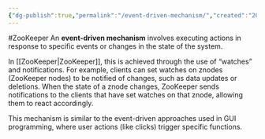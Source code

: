 ```yaml
---
{"dg-publish":true,"permalink":"/event-driven-mechanism/","created":"2024-06-20T13:35:32.749+08:00","updated":"2024-06-25T12:05:21.783+08:00"}
---
```


#ZooKeeper
An **event-driven mechanism** involves executing actions in response to specific events or changes in the state of the system. 

In [[ZooKeeper\|ZooKeeper]], this is achieved through the use of “watches” and notifications. 
For example, clients can set watches on znodes (ZooKeeper nodes) to be notified of changes, such as data updates or deletions. When the state of a znode changes, ZooKeeper sends notifications to the clients that have set watches on that znode, allowing them to react accordingly. 

This mechanism is similar to the event-driven approaches used in GUI programming, where user actions (like clicks) trigger specific functions.